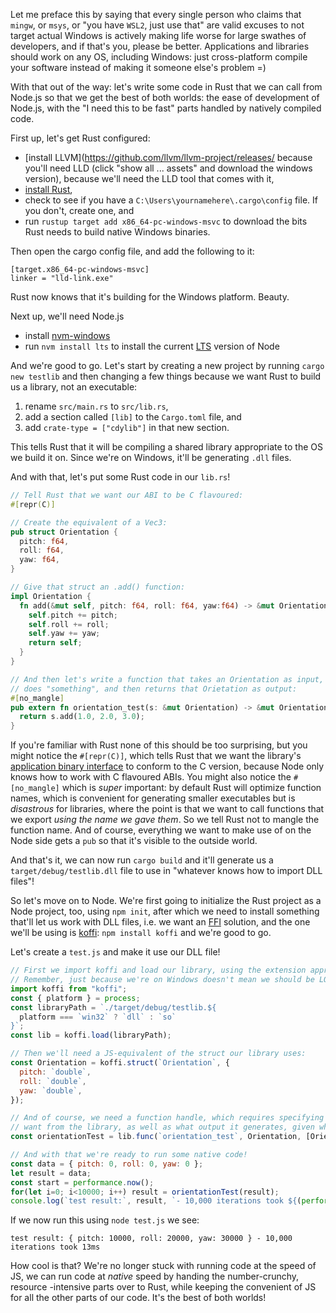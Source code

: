 Let me preface this by saying that every single person who claims that `mingw`, or `msys`, or "you have `WSL2`, just use that" are valid excuses to not target actual Windows is actively making life worse for large swathes of developers, and if that's you, please be better. Applications and libraries should work on any OS, including Windows: just cross-platform compile your software instead of making it someone else's problem =)

With that out of the way: let's write some code in Rust that we can call from Node.js so that we get the best of both worlds: the ease of development of Node.js, with the "I need this to be fast" parts handled by natively compiled code.

First up, let's get Rust configured:

- [install LLVM](https://github.com/llvm/llvm-project/releases/ because you'll need LLD (click "show all ... assets" and download the windows version), because we'll need the LLD tool that comes with it,
- [install Rust](https://www.rust-lang.org/tools/install),
- check to see if you have a `C:\Users\yournamehere\.cargo\config` file. If you don't, create one, and
- run `rustup target add x86_64-pc-windows-msvc` to download the bits Rust needs to build native Windows binaries.

Then open the cargo config file, and add the following to it:

```
[target.x86_64-pc-windows-msvc]
linker = "lld-link.exe"
```

Rust now knows that it's building for the Windows platform. Beauty.

Next up, we'll need Node.js

- install [nvm-windows](https://github.com/coreybutler/nvm-windows)
- run `nvm install lts` to install the current [LTS](https://en.wikipedia.org/wiki/Long-term_support) version of Node

And we're good to go. Let's start by creating a new project by running `cargo new testlib` and then changing a few things because we want Rust to build us a library, not an executable:

1. rename `src/main.rs` to `src/lib.rs`,
1. add a section called `[lib]` to the `Cargo.toml` file, and
1. add `crate-type = ["cdylib"]` in that new section.

This tells Rust that it will be compiling a shared library appropriate to the OS we build it on. Since we're on Windows, it'll be generating `.dll` files.

And with that, let's put some Rust code in our `lib.rs`!

```rust
// Tell Rust that we want our ABI to be C flavoured:
#[repr(C)]

// Create the equivalent of a Vec3:
pub struct Orientation {
  pitch: f64,
  roll: f64,
  yaw: f64,
}

// Give that struct an .add() function:
impl Orientation {
  fn add(&mut self, pitch: f64, roll: f64, yaw:f64) -> &mut Orientation {
    self.pitch += pitch;
    self.roll += roll;
    self.yaw += yaw;
    return self;
  }
}

// And then let's write a function that takes an Orientation as input,
// does "something", and then returns that Orietation as output:
#[no_mangle]
pub extern fn orientation_test(s: &mut Orientation) -> &mut Orientation {
  return s.add(1.0, 2.0, 3.0);
}
```

If you're familiar with Rust none of this should be too surprising, but you might notice the `#[repr(C)]`, which tells Rust that we want the library's [application binary interface](https://en.wikipedia.org/wiki/Application_binary_interface) to conform to the C version, because Node only knows how to work with C flavoured ABIs. You might also notice the `#[no_mangle]` which is _super_ important: by default Rust will optimize function names, which is convenient for generating smaller executables but is _disastrous_ for libraries, where the point is that we want to call functions that we export _using the name we gave them_. So we tell Rust not to mangle the function name. And of course, everything we want to make use of on the Node side gets a `pub` so that it's visible to the outside world.

And that's it, we can now run `cargo build` and it'll generate us a `target/debug/testlib.dll` file to use in "whatever knows how to import DLL files"!

So let's move on to Node. We're first going to initialize the Rust project as a Node project, too, using `npm init`, after which we need to install something that'll let us work with DLL files, i.e. we want an [FFI](https://en.wikipedia.org/wiki/Foreign_function_interface) solution, and the one we'll be using is [koffi](https://koffi.dev/): `npm install koffi` and we're good to go.

Let's create a `test.js` and make it use our DLL file!

```js
// First we import koffi and load our library, using the extension appropriate to our OS.
// Remember, just because we're on Windows doesn't mean we should be LOCKED into Windows!
import koffi from "koffi";
const { platform } = process;
const libraryPath = `./target/debug/testlib.${
  platform === `win32` ? `dll` : `so`
}`;
const lib = koffi.load(libraryPath);

// Then we'll need a JS-equivalent of the struct our library uses:
const Orientation = koffi.struct(`Orientation`, {
  pitch: `double`,
  roll: `double`,
  yaw: `double`,
});

// And of course, we need a function handle, which requires specifying the function name we
// want from the library, as well as what output it generates, given which inputs:
const orientationTest = lib.func(`orientation_test`, Orientation, [Orientation]);

// And with that we're ready to run some native code!
const data = { pitch: 0, roll: 0, yaw: 0 };
let result = data;
const start = performance.now();
for(let i=0; i<10000; i++) result = orientationTest(result);
console.log(`test result:`, result, `- 10,000 iterations took ${(performance.now() - start)|0}ms`);
```

If we now run this using `node test.js` we see:

```
test result: { pitch: 10000, roll: 20000, yaw: 30000 } - 10,000 iterations took 13ms
```

How cool is that? We're no longer stuck with running code at the speed of JS, we can run code at _native_ speed by handing the number-crunchy, resource -intensive parts over to Rust, while keeping the convenient of JS for all the other parts of our code. It's the best of both worlds!